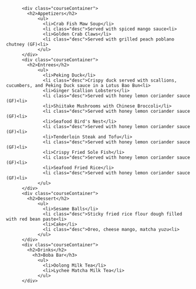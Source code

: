           <div class="courseContainer">
            <h2>Appetizers</h2>
                <ul>
                  <li>Crab Fish Maw Soup</li>
                  <li class="desc">Served with spiced mango sauce<li>
                  <li>Golden Crab Claws</li>
                  <li class="desc">Served with grilled peach poblano chutney (GF)<li>
                </ul>
          </div>
          <div class="courseContainer">
            <h2>Entrees</h2>
                <ul>
                  <li>Peking Duck</li>
                  <li class="desc">Crispy duck served with scallions, cucumbers, and Peking Duck sauce in a Lotus Bao Bun<li>
                  <li>Ginger Scallion Lobsters</li>
                  <li class="desc">Served with honey lemon coriander sauce (GF)<li>
                  <li>Shiitake Mushrooms with Chinese Broccoli</li>
                  <li class="desc">Served with honey lemon coriander sauce (GF)<li>
                  <li>Seafood Bird's Nest</li>
                  <li class="desc">Served with honey lemon coriander sauce (GF)<li>
                  <li>Tenderloin Steak and Tofu</li>
                  <li class="desc">Served with honey lemon coriander sauce (GF)<li>
                  <li>Crispy Fried Sole Fish</li>
                  <li class="desc">Served with honey lemon coriander sauce (GF)<li>
                  <li>Seafood Fried Rice</li>
                  <li class="desc">Served with honey lemon coriander sauce (GF)<li>
                </ul>
          </div>
          <div class="courseContainer">
            <h2>Dessert</h2>
                <ul>
                  <li>Sesame Balls</li>
                  <li class="desc">Sticky fried rice flour dough filled with red bean paste<li>
                  <li>Cake</li>
                  <li class="desc">Oreo, cheese mango, matcha yuzu<li>
                </ul>
          </div>
          <div class="courseContainer">
            <h2>Drinks</h2>
              <h3>Boba Bar</h3>
                <ul>
                  <li>Oolong Milk Tea</li>
                  <li>Lychee Matcha Milk Tea</li>
                </ul>
          </div>